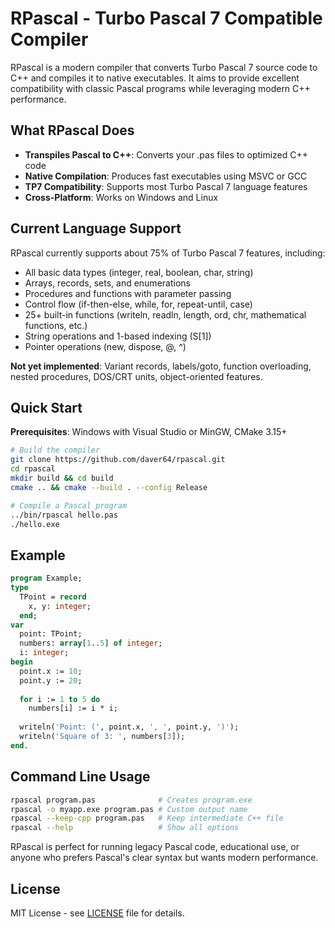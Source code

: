 # RPascal - Turbo Pascal 7 Compatible Compiler

RPascal is a modern compiler that converts Turbo Pascal 7 source code to C++ and compiles it to native executables. It aims to provide excellent compatibility with classic Pascal programs while leveraging modern C++ performance.

## What RPascal Does

- **Transpiles Pascal to C++**: Converts your .pas files to optimized C++ code
- **Native Compilation**: Produces fast executables using MSVC or GCC
- **TP7 Compatibility**: Supports most Turbo Pascal 7 language features
- **Cross-Platform**: Works on Windows and Linux

## Current Language Support

RPascal currently supports about 75% of Turbo Pascal 7 features, including:

- All basic data types (integer, real, boolean, char, string)
- Arrays, records, sets, and enumerations
- Procedures and functions with parameter passing
- Control flow (if-then-else, while, for, repeat-until, case)
- 25+ built-in functions (writeln, readln, length, ord, chr, mathematical functions, etc.)
- String operations and 1-based indexing (S[1])
- Pointer operations (new, dispose, @, ^)

**Not yet implemented**: Variant records, labels/goto, function overloading, nested procedures, DOS/CRT units, object-oriented features.

## Quick Start

**Prerequisites**: Windows with Visual Studio or MinGW, CMake 3.15+

```bash
# Build the compiler
git clone https://github.com/daver64/rpascal.git
cd rpascal
mkdir build && cd build
cmake .. && cmake --build . --config Release

# Compile a Pascal program
../bin/rpascal hello.pas
./hello.exe
```

## Example

```pascal
program Example;
type
  TPoint = record
    x, y: integer;
  end;
var
  point: TPoint;
  numbers: array[1..5] of integer;
  i: integer;
begin
  point.x := 10;
  point.y := 20;
  
  for i := 1 to 5 do
    numbers[i] := i * i;
    
  writeln('Point: (', point.x, ', ', point.y, ')');
  writeln('Square of 3: ', numbers[3]);
end.
```

## Command Line Usage

```bash
rpascal program.pas              # Creates program.exe
rpascal -o myapp.exe program.pas # Custom output name
rpascal --keep-cpp program.pas   # Keep intermediate C++ file
rpascal --help                   # Show all options
```

RPascal is perfect for running legacy Pascal code, educational use, or anyone who prefers Pascal's clear syntax but wants modern performance.

## License

MIT License - see [LICENSE](LICENSE) file for details.